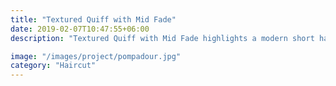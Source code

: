 ```yaml
---
title: "Textured Quiff with Mid Fade"
date: 2019-02-07T10:47:55+06:00
description: "Textured Quiff with Mid Fade highlights a modern short hair cut with a twist of buzz cut precision and smooth styling."

image: "/images/project/pompadour.jpg"
category: "Haircut"
---
```


